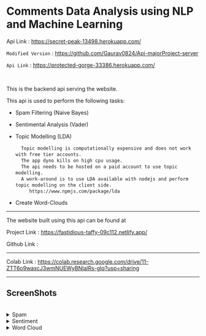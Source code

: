 # Comments Data Analysis using NLP and Machine Learning

Api Link : https://secret-peak-13498.herokuapp.com/

`Modified Version` : https://github.com/Gaurav0824/Api-majorProject-server

`Api Link` : https://protected-gorge-33386.herokuapp.com/

<br>

This is the backend api serving the website.

This api is used to perform the following tasks:

- Spam Filtering (Naive Bayes)
- Sentimental Analysis (Vader)
- Topic Modelling (LDA)

        Topic modelling is computationally expensive and does not work with free tier accounts.
        The app dyno kills on high cpu usage.
        The api needs to be hosted on a paid account to use topic modelling.
        A work-around is to use LDA available with nodejs and perform topic modelling on the client side.
           https://www.npmjs.com/package/lda

- Create Word-Clouds

<hr>

The website built using this api can be found at

Project Link : https://fastidious-taffy-09c112.netlify.app/

Github Link :

<hr>

Colab Link : https://colab.research.google.com/drive/11-ZTT6o9waxcJ3wmNUEWyBNlalRs-gIq?usp=sharing

<hr>

## ScreenShots

<br>

<details><summary>Spam  </summary>

<br>

https://secret-peak-13498.herokuapp.com/spam

<br>

<!-- ![](img/2022-06-22-17-35-27.png) -->

![](img/2022-06-22-17-48-32.png)

<br>
</details>
<details><summary>Sentiment  </summary>

<br>

https://secret-peak-13498.herokuapp.com/sentiment

<br>

<!-- ![](img/2022-06-22-17-47-05.png) -->

![](img/2022-06-22-17-49-12.png)

<br>
</details>
<details><summary>Word Cloud  </summary>

<br>

https://secret-peak-13498.herokuapp.com/wordcloud

<br>

| Params    | Description                      |
| --------- | -------------------------------- |
| word      | Concatenated String of sentences |
| max_words | Max. number of words to include  |
| width     | width in pixels                  |
| height    | height in pixels                 |

<br>

![](img/2022-06-22-17-51-06.png)

<hr>

Use this encoded output in image tag as `base64` string to create a word cloud.

    <img src="data:image/png;base64, {{ word_cloud_encoded_string_from_api }}" alt="word cloud">

![](img/2022-06-22-18-22-08.png)

![](img/2022-06-22-18-18-44.png)
</details>